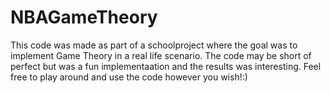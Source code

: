 # NBAGameTheory

This code was made as part of a schoolproject where the goal was to implement Game Theory in a real life scenario.
The code may be short of perfect but was a fun implementaation and the results was interesting.
Feel free to play around and use the code however you wish!:)
